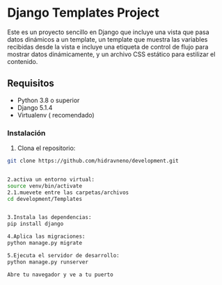 # Django Templates Project

Este es un proyecto sencillo en Django que incluye una vista que pasa datos dinámicos a un template, un template que muestra las variables recibidas desde la vista e incluye una etiqueta de control de flujo para mostrar datos dinámicamente, y un archivo CSS estático para estilizar el contenido.

## Requisitos

- Python 3.8 o superior
- Django 5.1.4
- Virtualenv ( recomendado)

### Instalación


1. Clona el repositorio:

```bash
git clone https://github.com/hidravneno/development.git


2.activa un entorno virtual:
source venv/bin/activate
2.1.muevete entre las carpetas/archivos
cd development/Templates


3.Instala las dependencias:
pip install django

4.Aplica las migraciones:
python manage.py migrate

5.Ejecuta el servidor de desarrollo:
python manage.py runserver

Abre tu navegador y ve a tu puerto 



 


